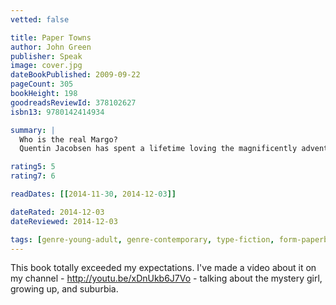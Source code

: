 ```yaml
---
vetted: false

title: Paper Towns
author: John Green
publisher: Speak
image: cover.jpg
dateBookPublished: 2009-09-22
pageCount: 305
bookHeight: 198
goodreadsReviewId: 378102627
isbn13: 9780142414934

summary: |
  Who is the real Margo?
  Quentin Jacobsen has spent a lifetime loving the magnificently adventurous Margo Roth Spiegelman from afar. So when she cracks open a window and climbs into his life—dressed like a ninja and summoning him for an ingenious campaign of revenge—he follows. After their all-nighter ends, and a new day breaks, Q arrives at school to discover that Margo, always an enigma, has now become a mystery. But Q soon learns that there are clues—and they're for him. Urged down a disconnected path, the closer he gets, the less Q sees the girl he thought he knew…

rating5: 5
rating7: 6

readDates: [[2014-11-30, 2014-12-03]]

dateRated: 2014-12-03
dateReviewed: 2014-12-03

tags: [genre-young-adult, genre-contemporary, type-fiction, form-paperback]
---
```


This book totally exceeded my expectations. I've made a video about it on my channel - http://youtu.be/xDnUkb6J7Vo - talking about the mystery girl, growing up, and suburbia.
